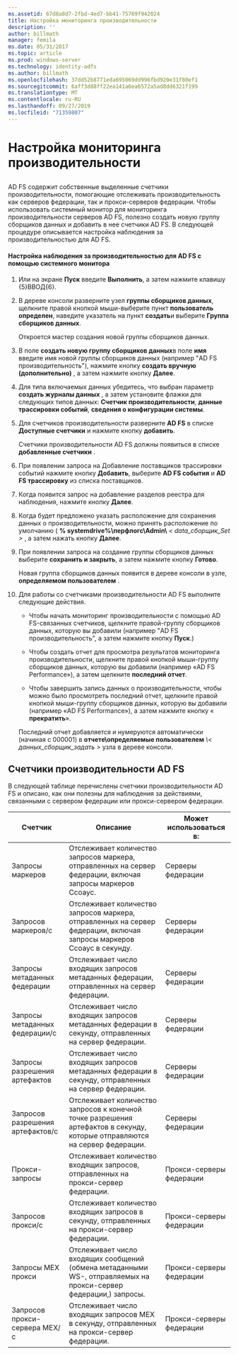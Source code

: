 ```yaml
---
ms.assetid: 67d8a8d7-2fbd-4ed7-bb41-75769f942024
title: Настройка мониторинга производительности
description: ''
author: billmath
manager: femila
ms.date: 05/31/2017
ms.topic: article
ms.prod: windows-server
ms.technology: identity-adfs
ms.author: billmath
ms.openlocfilehash: 37dd52b8771eda695069dd996fbd920e31f80ef1
ms.sourcegitcommit: 6aff3d88ff22ea141a6ea6572a5ad8dd6321f199
ms.translationtype: MT
ms.contentlocale: ru-RU
ms.lasthandoff: 09/27/2019
ms.locfileid: "71359807"
---
```

# <a name="configure-performance-monitoring"></a>Настройка мониторинга производительности
  
## <a name="bkmk_ConfigurePerfMon"></a>  
AD FS содержит собственные выделенные счетчики производительности, помогающие отслеживать производительность как серверов федерации, так и прокси-серверов федерации. Чтобы использовать системный монитор для мониторинга производительности серверов AD FS, полезно создать новую группу сборщиков данных и добавить в нее счетчики AD FS. В следующей процедуре описывается настройка наблюдения за производительностью для AD FS.  
  
#### <a name="to-configure-performance-monitoring-for-ad-fs-using-performance-monitor"></a>Настройка наблюдения за производительностью для AD FS с помощью системного монитора  
  
1. Или на экране **Пуск** введите **Выполнить**, а затем нажмите клавишу {5}ВВОД{6}.  
  
2. В дереве консоли разверните узел **группы сборщиков данных**, щелкните правой кнопкой мыши\-выберите пункт **пользователь определен**, наведите указатель на пункт **создать**и выберите **Группа сборщиков данных**.  
  
   Откроется мастер создания новой группы сборщиков данных.  
  
3. В поле **создать новую группу сборщиков данных**в поле **имя** введите имя новой группы сборщиков данных \(например "AD FS производительность"\), нажмите кнопку **создать вручную \(дополнительно\)** , а затем нажмите кнопку **Далее**.  
  
4. Для типа включаемых данных убедитесь, что выбран параметр **создать журналы данных** , а затем установите флажки для следующих типов данных: **Счетчик производительности**, **данные трассировки событий**, **сведения о конфигурации системы**.  
  
5. Для счетчиков производительности разверните **AD FS** в списке **Доступные счетчики** и нажмите кнопку **добавить**.  
  
   Счетчики производительности AD FS должны появиться в списке **добавленные счетчики** .  
  
6. При появлении запроса на Добавление поставщиков трассировки событий нажмите кнопку **Добавить**, выберите **AD FS события** и **AD FS трассировку** из списка поставщиков.  
  
7. Когда появится запрос на добавление разделов реестра для наблюдения, нажмите кнопку **Далее**.  
  
8. Когда будет предложено указать расположение для сохранения данных о производительности, можно принять расположение по умолчанию \( **% systemdrive%\\перфлогс\\Admin\\** _< data\_сборщик\_Set >_ , а затем нажать кнопку **Далее**.  
  
9. При появлении запроса на создание группы сборщиков данных выберите **сохранить и закрыть**, а затем нажмите кнопку **Готово**.  
  
    Новая группа сборщиков данных появится в дереве консоли в узле, **определяемом пользователем** .  
  
10. Для работы со счетчиками производительности AD FS выполните следующие действия.  
  
    -   Чтобы начать мониторинг производительности с помощью AD FS\-связанных счетчиков, щелкните правой\-группу сборщиков данных, которую вы добавили \(например "AD FS производительность", а затем нажмите кнопку **Пуск**.\)  
  
    -   Чтобы создать отчет для просмотра результатов мониторинга производительности, щелкните правой кнопкой мыши\-группу сборщиков данных, которую вы добавили \(например «AD FS Performance»\), а затем щелкните **последний отчет**.  
  
    -   Чтобы завершить запись данных о производительности, чтобы можно было просмотреть последний отчет, щелкните правой кнопкой мыши\-группу сборщиков данных, которую вы добавили \(например «AD FS Performance»\), а затем нажмите кнопку « **прекратить**».  
  
    Последний отчет добавляется и нумеруются автоматически \(начиная с 000001\) в **отчете\\определяемые пользователем** <em>\\< данных\_сборщик\_задать ></em> узла в дереве консоли.  
  
## <a name="ad-fs-performance-counters"></a>Счетчики производительности AD FS  
В следующей таблице перечислены счетчики производительности AD FS и описано, как они полезны для наблюдения за действиями, связанными с сервером федерации или прокси-сервером федерации.  
  
|Счетчик|Описание|Может использоваться в: 
|-----------|---------------|------------------- 
|Запросы маркеров|Отслеживает количество запросов маркера, отправленных на сервер федерации, включая запросы маркеров Ссоаус.|Серверы федерации 
|Запросов маркеров\/с|Отслеживает количество запросов маркера, отправленных на сервер федерации, включая запросы маркеров Ссоаус в секунду.|Серверы федерации  
|Запросы метаданных федерации|Отслеживает число входящих запросов метаданных федерации, отправленных на сервер федерации.|Серверы федерации  
|Запросы метаданных федерации\/с|Отслеживает число входящих запросов метаданных федерации в секунду, отправленных на сервер федерации.|Серверы федерации  
|Запросы разрешения артефактов|Отслеживает число входящих запросов метаданных федерации в секунду, отправленных на сервер федерации.|Серверы федерации  
|Запросов разрешения артефактов\/с|Отслеживает количество запросов к конечной точке разрешения артефактов в секунду, которые отправляются на сервер федерации.|Серверы федерации  
|Прокси-запросы|Отслеживает количество входящих запросов, отправленных на прокси-сервер федерации.|Прокси-серверы федерации  
|Запросов прокси\/с|Отслеживает количество входящих запросов в секунду, отправленных на прокси-сервер федерации.|Прокси-серверы федерации  
|Запросы MEX прокси|Отслеживает число входящих сообщений \(обмена метаданными WS\-, отправляемых на прокси-сервер федерации,\) запросы.|Прокси-серверы федерации 
|Запросов прокси-сервера MEX\/с|Отслеживает число входящих запросов MEX в секунду, отправленных на прокси-сервер федерации.|Прокси-серверы федерации  
  

